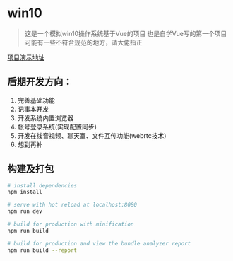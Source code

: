 # win10

> 这是一个模拟win10操作系统基于Vue的项目
> 也是自学Vue写的第一个项目
> 可能有一些不符合规范的地方，请大佬指正

[项目演示地址](https://siman.fun/?_blank)

## 后期开发方向：
1. 完善基础功能
1. 记事本开发
1. 开发系统内置浏览器
1. 帐号登录系统(实现配置同步)
1. 开发在线音视频、聊天室、文件互传功能(webrtc技术)
1. 想到再补

## 构建及打包

``` bash
# install dependencies
npm install

# serve with hot reload at localhost:8080
npm run dev

# build for production with minification
npm run build

# build for production and view the bundle analyzer report
npm run build --report
```
